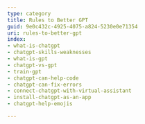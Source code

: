 ```yaml
---
type: category
title: Rules to Better GPT
guid: 9e0c432c-4925-4075-a824-5230e0e71354
uri: rules-to-better-gpt
index:
- what-is-chatgpt
- chatgpt-skills-weaknesses
- what-is-gpt
- chatgpt-vs-gpt
- train-gpt
- chatgpt-can-help-code
- chatgpt-can-fix-errors
- connect-chatgpt-with-virtual-assistant
- install-chatgpt-as-an-app
- chatgpt-help-emojis

---
```

